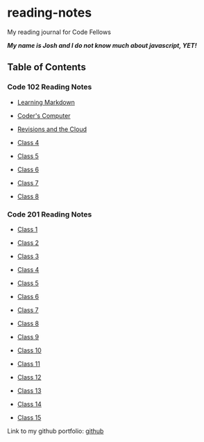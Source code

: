 # reading-notes

My reading journal for Code Fellows

***My name is Josh and I do not know much about javascript, YET!***

## Table of Contents

### Code 102 Reading Notes

- [Learning Markdown](https://coff23.github.io/reading-notes/class1)

- [Coder's Computer](https://coff23.github.io/reading-notes/class2)

- [Revisions and the Cloud](https://coff23.github.io/reading-notes/class3)

- [Class 4](/home/coff23/projects/courses/code-102/notes-website/reading-notes/class4.md)

- [Class 5](/home/coff23/projects/courses/code-102/notes-website/reading-notes/class5.md)

- [Class 6](/home/coff23/projects/courses/code-102/notes-website/reading-notes/class6.md)

- [Class 7](/home/coff23/projects/courses/code-102/notes-website/reading-notes/class7.md)

- [Class 8](/home/coff23/projects/courses/code-102/notes-website/reading-notes/class8.md)

### Code 201 Reading Notes

- [Class 1]()

- [Class 2]()

- [Class 3]()

- [Class 4]()

- [Class 5]()

- [Class 6]()

- [Class 7]()

- [Class 8]()

- [Class 9]()

- [Class 10]()

- [Class 11]()

- [Class 12]()

- [Class 13]()

- [Class 14]()

- [Class 15]()

Link to my github portfolio: [github](https://github.com/Coff23)
